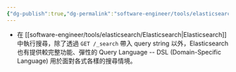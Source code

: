 ```yaml
---
{"dg-publish":true,"dg-permalink":"software-engineer/tools/elasticsearch/Elasticsearch Query DSL","permalink":"/software-engineer/tools/elasticsearch/Elasticsearch Query DSL/"}
---
```


- 在 [[software-engineer/tools/elasticsearch/Elasticsearch\|Elasticsearch]] 中執行搜尋，除了透過 `GET /_search` 帶入 query string 以外，Elasticsearch 也有提供較完整功能、彈性的 Query Language -- DSL (Domain-Specific Language) 用於面對各式各樣的搜尋情境。